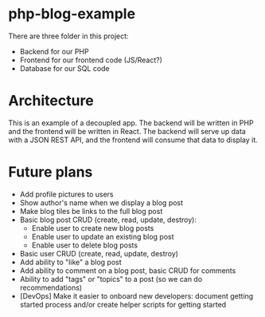 # php-blog-example

There are three folder in this project:

* Backend for our PHP
* Frontend for our frontend code (JS/React?)
* Database for our SQL code

# Architecture 

This is an example of a decoupled app.  The backend will be written in PHP and the frontend will be written in React.  The backend will serve up data with a JSON REST API, and the frontend will consume that data to display it.

# Future plans

* Add profile pictures to users
* Show author's name when we display a blog post
* Make blog tiles be links to the full blog post
* Basic blog post CRUD (create, read, update, destroy):
  - Enable user to create new blog posts
  - Enable user to update an existing blog post
  - Enable user to delete blog posts
* Basic user CRUD (create, read, update, destroy)
* Add ability to "like" a blog post
* Add ability to comment on a blog post, basic CRUD for comments
* Ability to add "tags" or "topics" to a post (so we can do recommendations)
* [DevOps] Make it easier to onboard new developers: document getting started process and/or create helper scripts for getting started
